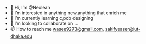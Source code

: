 - 👋 Hi, I’m @Neolean
- 👀 I’m interested in anything new,anything that enrich me
- 🌱 I’m currently learning c,pcb designing
- 💞️ I’m looking to collaborate on ...
- 📫 How to reach me wasee9273@gmail.com, sakifyeaser@iut-dhaka.edu 

<!---
Neolean/Neolean is a ✨ special ✨ repository because its `README.md` (this file) appears on your GitHub profile.
You can click the Preview link to take a look at your changes.
--->

